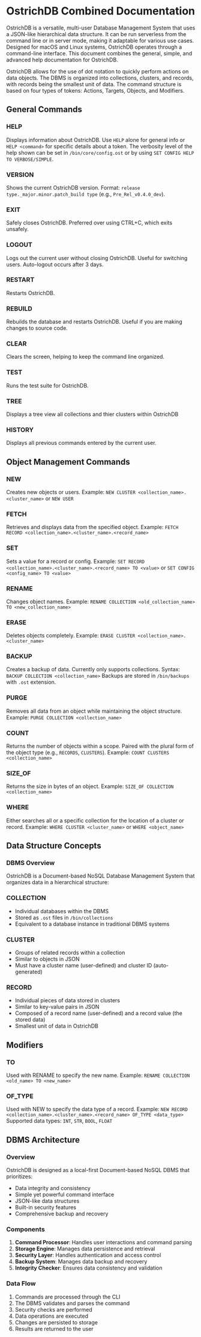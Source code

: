 # OstrichDB Combined Documentation

OstrichDB is a versatile, multi-user Database Management System that uses a JSON-like hierarchical data structure. It can be run serverless from the command line or in server mode, making it adaptable for various use cases. Designed for macOS and Linux systems, OstrichDB operates through a command-line interface. This document combines the general, simple, and advanced help documentation for OstrichDB.

OstrichDB allows for the use of dot notation to quickly perform actions on data objects. The DBMS is organized into collections, clusters, and records, with records being the smallest unit of data. The command structure is based on four types of tokens: Actions, Targets, Objects, and Modifiers.

## General Commands

### HELP
Displays information about OstrichDB. Use `HELP` alone for general info or `HELP <command>` for specific details about a token. The verbosity level of the help shown can be set in `/bin/core/config.ost` or by using `SET CONFIG HELP TO VERBOSE/SIMPLE`.

### VERSION
Shows the current OstrichDB version. Format: `release type._major.minor.patch_build type` (e.g., `Pre_Rel_v0.4.0_dev`).

### EXIT
Safely closes OstrichDB. Preferred over using CTRL+C, which exits unsafely.

### LOGOUT
Logs out the current user without closing OstrichDB. Useful for switching users. Auto-logout occurs after 3 days.

### RESTART
Restarts OstrichDB.

### REBUILD
Rebuilds the database and restarts OstrichDB. Useful if you are making changes to source code.

### CLEAR
Clears the screen, helping to keep the command line organized.

### TEST
Runs the test suite for OstrichDB.

### TREE
Displays a tree view all collections and thier clusters within OstrichDB

### HISTORY
Displays all previous commands entered by the current user.



## Object Management Commands

### NEW
Creates new objects or users.
Example: `NEW CLUSTER <collection_name>.<cluster_name>`
or
`NEW USER`

### FETCH
Retrieves and displays data from the specified object.
Example: `FETCH RECORD <collection_name>.<cluster_name>.<record_name>`

### SET
Sets a value for a record or config.
Example: `SET RECORD <collection_name>.<cluster_name>.<record_name> TO <value>`
or
`SET CONFIG <config_name> TO <value>`

### RENAME
Changes object names.
Example: `RENAME COLLECTION <old_collection_name> TO <new_collection_name>`

### ERASE
Deletes objects completely.
Example: `ERASE CLUSTER <collection_name>.<cluster_name>`

### BACKUP
Creates a backup of data. Currently only supports collections.
Syntax: `BACKUP COLLECTION <collection_name>`
Backups are stored in `/bin/backups` with `.ost` extension.

### PURGE
Removes all data from an object while maintaining the object structure.
Example: `PURGE COLLECTION <collection_name>`

### COUNT
Returns the number of objects within a scope. Paired with the plural form of the object type (e.g., `RECORDS`, `CLUSTERS`).
Example: `COUNT CLUSTERS <collection_name>`

### SIZE_OF
Returns the size in bytes of an object.
Example: `SIZE_OF COLLECTION <collection_name>`

### WHERE
Either searches all or a specific collection for the location of a cluster or record.
Example: `WHERE CLUSTER <cluster_name>`
or
`WHERE <object_name>`

## Data Structure Concepts

### DBMS Overview
OstrichDB is a Document-based NoSQL Database Management System that organizes data in a hierarchical structure:

### COLLECTION
- Individual databases within the DBMS
- Stored as `.ost` files in `/bin/collections`
- Equivalent to a database instance in traditional DBMS systems

### CLUSTER
- Groups of related records within a collection
- Similar to objects in JSON
- Must have a cluster name (user-defined) and cluster ID (auto-generated)

### RECORD
- Individual pieces of data stored in clusters
- Similar to key-value pairs in JSON
- Composed of a record name (user-defined) and a record value (the stored data)
- Smallest unit of data in OstrichDB

## Modifiers

### TO
Used with RENAME to specify the new name.
Example: `RENAME COLLECTION <old_name> TO <new_name>`


### OF_TYPE
Used with NEW to specify the data type of a record.
Example: `NEW RECORD <collection_name>.<cluster_name>.<record_name> OF_TYPE <data_type>`
Supported data types: `INT`, `STR`, `BOOL`, `FLOAT`

## DBMS Architecture

### Overview
OstrichDB is designed as a local-first Document-based NoSQL DBMS that prioritizes:
- Data integrity and consistency
- Simple yet powerful command interface
- JSON-like data structures
- Built-in security features
- Comprehensive backup and recovery

### Components
1. **Command Processor**: Handles user interactions and command parsing
2. **Storage Engine**: Manages data persistence and retrieval
3. **Security Layer**: Handles authentication and access control
4. **Backup System**: Manages data backup and recovery
5. **Integrity Checker**: Ensures data consistency and validation

### Data Flow
1. Commands are processed through the CLI
2. The DBMS validates and parses the command
3. Security checks are performed
4. Data operations are executed
5. Changes are persisted to storage
6. Results are returned to the user
